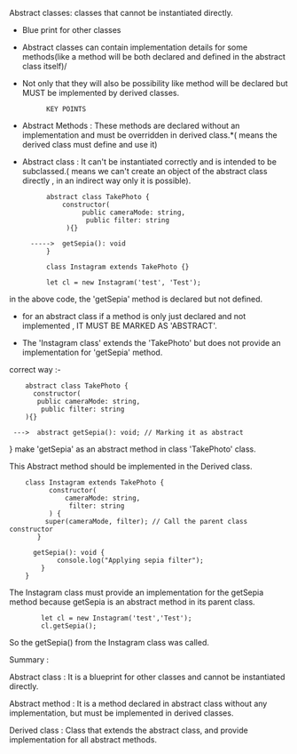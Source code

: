 Abstract classes: classes that cannot be instantiated directly.

- Blue print for other classes

- Abstract classes can contain implementation details for some methods(like a method will be both declared and defined in the abstract class itself)/

- Not only that they will also be possibility like method will be declared but MUST be implemented by derived classes.

            KEY POINTS
- Abstract Methods : These methods are declared without an implementation and must be overridden in derived class.*( means the derived class must define and use it)

- Abstract class : It can't be instantiated correctly and is intended to be subclassed.( means we can't create an object of the abstract class directly , in an indirect way only it is possible).


            abstract class TakePhoto {
                constructor(
                     public cameraMode: string,
                      public filter: string
                 ){}

        ----->  getSepia(): void
            }

            class Instagram extends TakePhoto {}

            let cl = new Instagram('test', 'Test');
            
in the above code, the 'getSepia' method is declared but not defined.             
- for an abstract class if a method is only just declared and not implemented , IT MUST BE MARKED AS 'ABSTRACT'.

- The 'Instagram class' extends the 'TakePhoto' but does not provide an implementation for 'getSepia' method.



correct way :-

        abstract class TakePhoto {
          constructor(
           public cameraMode: string,
            public filter: string
        ){}

     --->  abstract getSepia(): void; // Marking it as abstract
}
make 'getSepia' as an abstract method in class 'TakePhoto' class.

This Abstract method should be implemented in the Derived class.

        class Instagram extends TakePhoto {
              constructor(
                  cameraMode: string,
                   filter: string
              ) {
             super(cameraMode, filter); // Call the parent class constructor
           }

          getSepia(): void {
                console.log("Applying sepia filter");
            }
        }

The Instagram class must provide an implementation for the getSepia method because getSepia is an abstract method in its parent class.

            let cl = new Instagram('test','Test');
            cl.getSepia();

So the getSepia() from the Instagram class was called.

Summary :

 Abstract class : It is a blueprint for other classes and cannot be instantiated directly.

 Abstract method : It is a method declared in abstract class without any implementation, but must be implemented in derived classes.

 Derived class : Class that extends the abstract class, and provide implementation for all abstract methods.